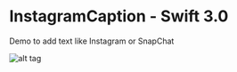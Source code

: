 # InstagramCaption - Swift 3.0

Demo to add text like Instagram or SnapChat 

![alt tag](https://github.com/nahung89/InstagramCaption/blob/master/Instagram_Caption.gif?raw=true)
